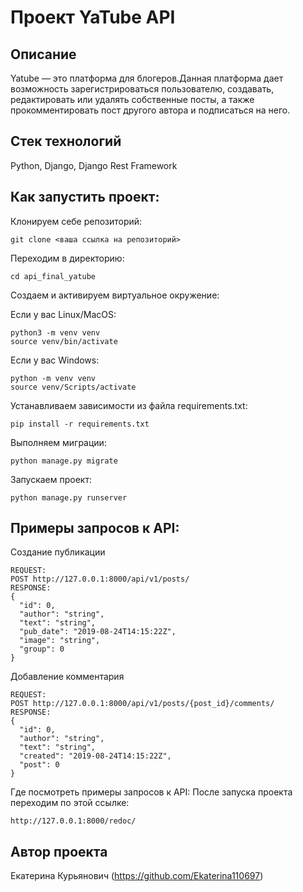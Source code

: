 #  Проект YaTube API
## Описание
Yatube — это платформа для блогеров.Данная платформа дает возможность зарегистрироваться пользователю, создавать, редактировать или удалять собственные посты, а также прокомментировать пост другого автора и подписаться на него.
## Стек технологий
Python, Django, Django Rest Framework
## Как запустить проект:
Клонируем себе репозиторий:
```
git clone <ваша ссылка на репозиторий>
```
Переходим в директорию:
```
cd api_final_yatube
```
Cоздаем и активируем виртуальное окружение:

Если у вас Linux/MacOS:
```
python3 -m venv venv
source venv/bin/activate
```
Если у вас Windows:
```
python -m venv venv
source venv/Scripts/activate
```
Устанавливаем зависимости из файла requirements.txt:
```
pip install -r requirements.txt
```
Выполняем миграции:
```
python manage.py migrate
```

Запускаем проект:
```
python manage.py runserver
```
## Примеры запросов к API:
Создание публикации
```
REQUEST:
POST http://127.0.0.1:8000/api/v1/posts/
RESPONSE:
{
  "id": 0,
  "author": "string",
  "text": "string",
  "pub_date": "2019-08-24T14:15:22Z",
  "image": "string",
  "group": 0
}
```
Добавление комментария
```
REQUEST:
POST http://127.0.0.1:8000/api/v1/posts/{post_id}/comments/
RESPONSE:
{
  "id": 0,
  "author": "string",
  "text": "string",
  "created": "2019-08-24T14:15:22Z",
  "post": 0
}
```
Где посмотреть примеры запросов к API:
После запуска проекта переходим по этой ссылке:
```
http://127.0.0.1:8000/redoc/
```
## Автор проекта
Екатерина Курьянович (https://github.com/Ekaterina110697)
